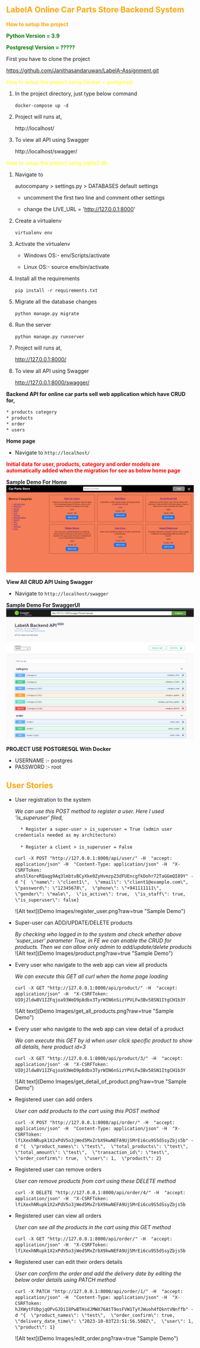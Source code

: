 <span style="color:orange;">LabelA Online Car Parts Store Backend System</span>
---------
**<span style="color:orange;">How to setup the project</span>**

**<span style="color:green;">Python Version = 3.9</span>**

**<span style="color:green;">Postgresql Version = ?????</span>**

First you have to clone the project

<https://github.com/Janithasandaruwan/LabelA-Assignment.git>

<span style="color:yellow;">How to setup the project using Docker + postgresql</span>
01. In the project directory, just type below command

	```docker-compose up -d```
02. Project will runs at,

	http://localhost/
03. To view all API using Swagger

	http://localhost/swagger/


<span style="color:yellow;">How to setup the project using sqlite3 db</span>

01. Navigate to

	autocompany > settings.py > DATABASES default settings

	* uncomment the first two line and comment other settings

	* change the LIVE_URL = 'http://127.0.0.1:8000'

02. Create a virtualenv
	
	```virtualenv env```
03. Activate the virtualenv

	* Windows OS:- env/Scripts/activate

	* Linux OS:- source env/bin/activate
04. Install all the requirements

	```pip install -r requirements.txt```
05. Migrate all the database changes

	```python manage.py migrate```
06. Run the server

	```python manage.py runserver```
07. Project will runs at,

	http://127.0.0.1:8000/
08. To view all API using Swagger

	http://127.0.0.1:8000/swagger/


**Backend API for online car parts sell web application which have CRUD for,**

    * products category
    * products
    * order
    * users


**Home page**
- Navigate to ```http://localhost/```


**<span style="color:red;">Initial data for user, products, category and order models are automatically added when the migration for see as below home page</span>**

**Sample Demo For Home**
![Alt text](Home_Page.PNG?raw=true "Sample Demo")


**View All CRUD API Using Swagger**
- Navigate to ```http://localhost/swagger```

**Sample Demo For SwaggerUI**
![Alt text](swagger.png?raw=true "Sample Demo")



**PROJECT USE POSTGRESQL With Docker**

* USERNAME :- postgres
* PASSWORD :- root


<span style="color:orange;">User Stories</span>
---------
* User registration to the system

	*We can use this POST method to register a user. Here I used 'is_superuser' filed,*

  		* Register a super-user > is_superuser = True (admin user credentials needed as my architecture)

  		* Register a client > is_superuser = False 
	
	```
 	curl -X POST "http://127.0.0.1:8000/api/user/" -H  "accept: application/json" -H  "Content-Type: application/json" -H  "X-CSRFToken: ahs5lXoreRQaqg9Aq3lmbtvBCyXke0ZyHvmzpZ3dFUEncgfkDohr72TaGGmQI89Y" -d "{  \"name\": \"client1\",  \"email\": \"client1@example.com\",  \"password\": \"12345678\",  \"phone\": \"+941111111\",  \"gender\": \"male\",  \"is_active\": true,  \"is_staff\": true,  \"is_superuser\": false}
    ```
 	![Alt text](Demo Images/register_user.png?raw=true "Sample Demo")


* Super-user can ADD/UPDATE/DELETE products

	*By checking who logged in to the system and check whether above 'super_user' parameter True, in FE we can enable the CRUD for products. Then we can allow only admin to add/update/delete products*
	![Alt text](Demo Images/product.png?raw=true "Sample Demo")

* Every user who navigate to the web app can view all products

	*We can execute this GET all curl when the home page loading*
	```
	curl -X GET "http://127.0.0.1:8000/api/product/" -H  "accept: application/json" -H  "X-CSRFToken: UIOj2ldw8V1IZFqjoa93WeD9p8dbx3TyrWIN6nSizYPVLFw3Bv58SN1ItgCH1b3Y
 	```
 	![Alt text](Demo Images/get_all_products.png?raw=true "Sample Demo")

* Every user who navigate to the web app can view detail of a product

	*We can execute this GET by id when user click specific product to show all details, here product id=3*
	```
	curl -X GET "http://127.0.0.1:8000/api/product/3/" -H  "accept: application/json" -H  "X-CSRFToken: UIOj2ldw8V1IZFqjoa93WeD9p8dbx3TyrWIN6nSizYPVLFw3Bv58SN1ItgCH1b3Y
    ```
 	![Alt text](Demo Images/get_detail_of_product.png?raw=true "Sample Demo")


* Registered user can add orders

	*User can add products to the cart using this POST method*

	```
 	curl -X POST "http://127.0.0.1:8000/api/order/" -H  "accept: application/json" -H  "Content-Type: application/json" -H  "X-CSRFToken: lfiXexhNRupk1X2xPdV5o3jWed5MxZrbX9kwNEFA9UjSMrEi6cu9S5dSsyZbjs5b" -d "{  \"product_names\": \"test\",  \"total_products\": \"test\",  \"total_amount\": \"test\",  \"transaction_id\": \"test\",  \"order_confirm\": true,  \"user\": 1,  \"product\": 2}
	```

* Registered user can remove orders

	*User can remove products from cart using these DELETE method*
	```
	curl -X DELETE "http://127.0.0.1:8000/api/order/4/" -H  "accept: application/json" -H  "X-CSRFToken: lfiXexhNRupk1X2xPdV5o3jWed5MxZrbX9kwNEFA9UjSMrEi6cu9S5dSsyZbjs5b
	```

* Registered user can view all orders

	*User can see all the products in the cart using this GET method*
	```
	curl -X GET "http://127.0.0.1:8000/api/order/" -H  "accept: application/json" -H  "X-CSRFToken: lfiXexhNRupk1X2xPdV5o3jWed5MxZrbX9kwNEFA9UjSMrEi6cu9S5dSsyZbjs5b
	```

* Registered user can edit their orders details
	
	*User can confirm the order and add the delivery date by editing  the below order details using PATCH method*
	```
 	curl -X PATCH "http://127.0.0.1:8000/api/order/1/" -H  "accept: application/json" -H  "Content-Type: application/json" -H  "X-CSRFToken: hJXWytFUbpjqOPvGJDiI8PwBTHsdJMWX76AtT9osFVW1TyYJWuoh4fOkntVNnffb" -d "{  \"product_names\": \"test\",  \"order_confirm\": true,  \"delivery_date_time\": \"2023-10-03T23:51:56.508Z\",  \"user\": 1,  \"product\": 1}
    ```
	![Alt text](Demo Images/edit_order.png?raw=true "Sample Demo")
	





